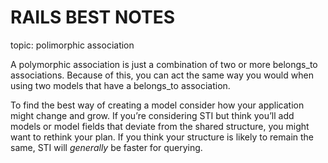 # RAILS BEST NOTES

topic: polimorphic association

A polymorphic association is just a combination of two or more belongs_to associations. Because of this, you can act the same way you would when using two models that have a belongs_to association.

To find the best way of creating a model consider how your application might change and grow. If you’re considering STI but think you’ll add models or model fields that deviate from the shared structure, you might want to rethink your plan. If you think your structure is likely to remain the same, STI will *generally* be faster for querying.